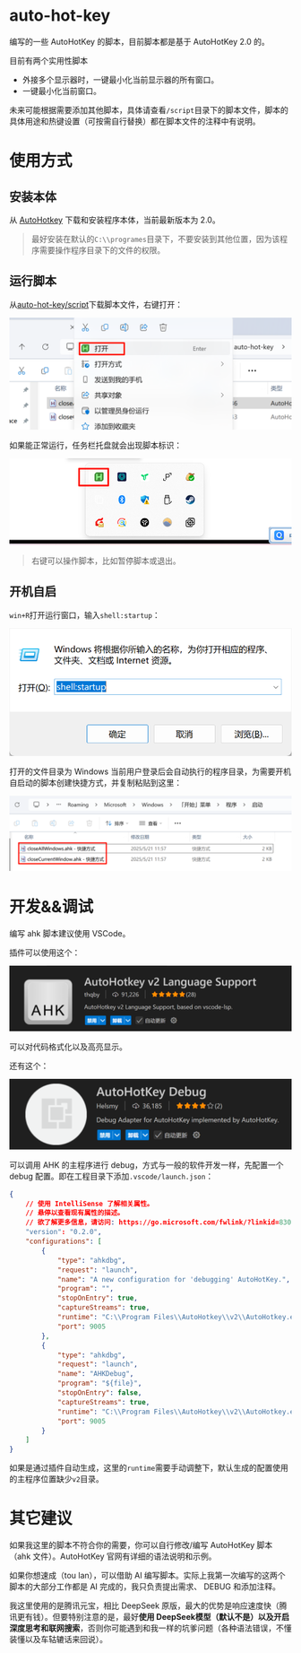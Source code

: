 # auto-hot-key
编写的一些 AutoHotKey 的脚本，目前脚本都是基于 AutoHotKey 2.0 的。

目前有两个实用性脚本

- 外接多个显示器时，一键最小化当前显示器的所有窗口。
- 一键最小化当前窗口。

未来可能根据需要添加其他脚本，具体请查看`/script`目录下的脚本文件，脚本的具体用途和热键设置（可按需自行替换）都在脚本文件的注释中有说明。

# 使用方式

## 安装本体

从 [AutoHotkey](https://www.autohotkey.com/) 下载和安装程序本体，当前最新版本为 2.0。

> 最好安装在默认的`C:\\programes`目录下，不要安装到其他位置，因为该程序需要操作程序目录下的文件的权限。

## 运行脚本

从[auto-hot-key/script](https://github.com/icexmoon/auto-hot-key/tree/main/script)下载脚本文件，右键打开：

![image-20250521115426057](./images/image-20250521115426057.png)

如果能正常运行，任务栏托盘就会出现脚本标识：

![image-20250521115517528](./images/image-20250521115517528.png)

> 右键可以操作脚本，比如暂停脚本或退出。

## 开机自启

`win+R`打开运行窗口，输入`shell:startup`：

![image-20250521120210367](./images/image-20250521120210367.png)

打开的文件目录为 Windows 当前用户登录后会自动执行的程序目录，为需要开机自启动的脚本创建快捷方式，并复制粘贴到这里：

![image-20250521120351620](./images/image-20250521120351620.png)

# 开发&&调试

编写 ahk 脚本建议使用 VSCode。

插件可以使用这个：

![image-20250521173535228](./images/image-20250521173535228.png)

可以对代码格式化以及高亮显示。

还有这个：

![image-20250521173653281](./images/image-20250521173653281.png)

可以调用 AHK 的主程序进行 debug，方式与一般的软件开发一样，先配置一个 debug 配置。即在工程目录下添加`.vscode/launch.json`：

```json
{
    // 使用 IntelliSense 了解相关属性。 
    // 悬停以查看现有属性的描述。
    // 欲了解更多信息，请访问: https://go.microsoft.com/fwlink/?linkid=830387
    "version": "0.2.0",
    "configurations": [
        {
            "type": "ahkdbg",
            "request": "launch",
            "name": "A new configuration for 'debugging' AutoHotKey.",
            "program": "",
            "stopOnEntry": true,
            "captureStreams": true,
            "runtime": "C:\\Program Files\\AutoHotkey\\v2\\AutoHotkey.exe",
            "port": 9005
        },
        {
            "type": "ahkdbg",
            "request": "launch",
            "name": "AHKDebug",
            "program": "${file}",
            "stopOnEntry": false,
            "captureStreams": true,
            "runtime": "C:\\Program Files\\AutoHotkey\\v2\\AutoHotkey.exe",
            "port": 9005
        }
    ]
}
```

如果是通过插件自动生成，这里的`runtime`需要手动调整下，默认生成的配置使用的主程序位置缺少`v2`目录。

# 其它建议

如果我这里的脚本不符合你的需要，你可以自行修改/编写 AutoHotKey 脚本（ahk 文件）。AutoHotKey 官网有详细的语法说明和示例。

如果你想速成（tou lan），可以借助 AI 编写脚本。实际上我第一次编写的这两个脚本的大部分工作都是 AI 完成的，我只负责提出需求、 DEBUG 和添加注释。

我这里使用的是腾讯元宝，相比 DeepSeek 原版，最大的优势是响应速度快（腾讯更有钱）。但要特别注意的是，最好**使用 DeepSeek模型（默认不是）以及开启深度思考和联网搜索**，否则你可能遇到和我一样的坑爹问题（各种语法错误，不懂装懂以及车轱辘话来回说）。

